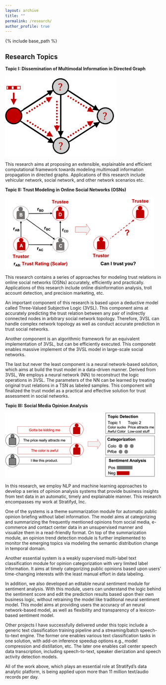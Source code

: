 ```yaml
---
layout: archive
title: ""
permalink: /research/
author_profile: true
---
```


{% include base_path %}

Research Topics
------
**Topic I: Dissemination of Multimodal Information in Directed Graph**

<img src='/images/r3.png' width='360'>

This research aims at proposing an extensible, explainable and efficient computational framework towards modeling multimoadl information propagation in directed graphs. Applications of this research include vehicular network, social network, and other network scenarios etc. 





**Topic II: Trust Modeling in Online Social Networks (OSNs)**

<img src='/images/r1.png' width='480'>


This research contains a series of approaches for modeling trust relations in online social networks (OSNs) accurately, efficiently and practically. Applications of this research include online disinformation analysis, troll account detection, and precision marketing, etc.  

An important component of this research is based upon a deductive model called Three-Valued Subjective Logic (3VSL). This component aims at accurately
predicting the trust relation between any pair of indirectly connected nodes in arbitrary social network topology. Therefore, 3VSL can handle complex network topology as well as conduct accurate prediction in trust social networks.

Another component is an algorithmic framework for an equivalent implementation of 3VSL, but can be efficiently executed. This componebt enables massive implement of the 3VSL model in large-scale social networks. 

The last but never the least component is a neural network-based solution, which aims at build the trust model in a data-driven manner. Derived from 3VSL, We employs a neural network (NN) to reconstruct the logic operations in 3VSL. The parameters of the NN can be learned by treating original trust relations in a TSN as labeled samples. This component will finalized the trust model as a practical and effective solution for trust assessment in social networks. 

**Topic III: Social Media Opinion Analysis**

<img src='/images/r2.png' width='500'>

In this research, we employ NLP and machine learning approaches to develop a series of opinion analysis systems that provide business insights from text data in an automatic, timely and explainable manner. This research encompasses my work at Stratifyd, Inc. 

One of the systems is a theme summarization module for automatic public opinion briefing without label information. The model aims at categorizing and summarizing the frequently mentioned opinions from social media, e-commerce and contact center data in an unsupervised manner and visualize them in a read-friendly format. On top of the summarization module, an opinion trend detection module is further implemented to monitor the emerging topics via modeling the semantic distribution change in temporal domain. 

Another essential system is a weakly supervised multi-label text classification module for opinion categorization with very limited label information. It  aims at timely categorizing public opinions based upon users’ time-changing interests with the least manual effort in data labeling. 

In addition, we also developed an editable neural sentiment module for sentiment analysis. With this module, users can understand the logic behind the sentiment score and edit the prediction results based upon their own business logic, without retraining the model like traditional neural sentiment model. This model aims at providing users the accuracy of an neural network-based model, as well as flexibility and transparency of a lexicon-based sentiment model. 

Other projects I have successfully delivered under this topic include a generic text classification training pipeline and a streaming/batch speech-to-text engine. The former one enables various text classification tasks in one solution, with add-on inference speedup options e.g., model compression and distillation, etc. The later one enables call center speech data transcription, including speech-to-text, speaker dierization and speech activity detection models. 

All of the work above, which plays an essential role at Stratifyd’s data analytic platform, is being applied upon more than 11 million
text/audio records per day.






